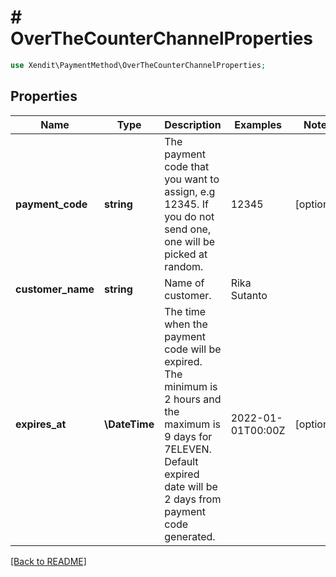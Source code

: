 # # OverTheCounterChannelProperties


```php
use Xendit\PaymentMethod\OverTheCounterChannelProperties;
```
## Properties

| Name | Type | Description | Examples | Notes |
| ------------ | ------------- | ------------- | ------------- | -------------|
| **payment_code** | **string** | The payment code that you want to assign, e.g 12345. If you do not send one, one will be picked at random. | 12345 |  [optional] |
| **customer_name** | **string** | Name of customer. | Rika Sutanto |  |
| **expires_at** | **\DateTime** | The time when the payment code will be expired. The minimum is 2 hours and the maximum is 9 days for 7ELEVEN. Default expired date will be 2 days from payment code generated. | 2022-01-01T00:00Z |  [optional] |


[[Back to README]](../../README.md)
